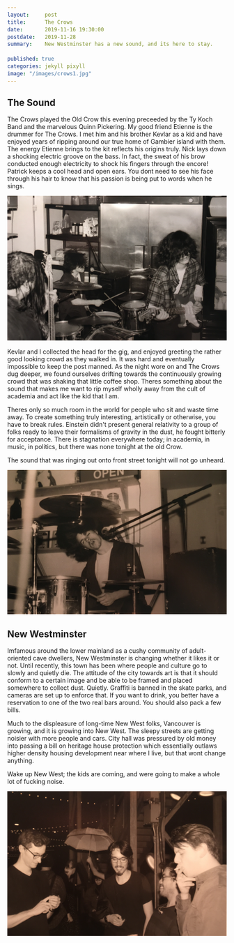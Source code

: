 ```yaml
---
layout:     post
title:      The Crows
date:       2019-11-16 19:30:00
postdate:	2019-11-28
summary:    New Westminster has a new sound, and its here to stay.

published: true
categories: jekyll pixyll
image: "/images/crows1.jpg"
---
```


## The Sound

The Crows played the Old Crow this evening preceeded by the Ty Koch Band and the marvelous Quinn Pickering. My good friend Etienne is the drummer for The Crows. I met him and his brother Kevlar as a kid and have enjoyed years of ripping around our true home of Gambier island with them. The energy Etienne brings to the kit reflects his origins truly. Nick lays down a shocking electric groove on the bass. In fact, the sweat of his brow conducted enough electricity to shock his fingers through the encore! Patrick keeps a cool head and open ears. You dont need to see his face through his hair to know that his passion is being put to words when he sings.

![crows3](/images/crows3.jpg)

Kevlar and I collected the head for the gig, and enjoyed greeting the rather good looking crowd as they walked in. It was hard and eventually impossible to keep the post manned. As the night wore on and The Crows dug deeper, we found ourselves drifting towards the continuously growing crowd that was shaking that little coffee shop. Theres something about the sound that makes me want to rip myself wholly away from the cult of academia and act like the kid that I am. 

Theres only so much room in the world for people who sit and waste time away. To create something truly interesting, artistically or otherwise, you have to break rules. Einstein didn't present general relativity to a group of folks ready to leave their formalisms of gravity in the dust, he fought bitterly for acceptance. There is stagnation everywhere today; in academia, in music, in politics, but there was none tonight at the old Crow. 

The sound that was ringing out onto front street tonight will not go unheard. 

![crows2](/images/crows2.jpg)

## New Westminster

Imfamous around the lower mainland as a cushy community of adult-oriented cave dwellers, New Westminster is changing whether it likes it or not. Until recently, this town has been where people and culture go to slowly and quietly die. The attitude of the city towards art is that it should conform to a certain image and be able to be framed and placed somewhere to collect dust. Quietly. Graffiti is banned in the skate parks, and cameras are set up to enforce that. If you want to drink, you better have a reservation to one of the two real bars around. You should also pack a few bills.

Much to the displeasure of long-time New West folks, Vancouver is growing, and it is growing into New West. The sleepy streets are getting noisier with more people and cars. City hall was pressured by old money into passing a bill on heritage house protection which essentially outlaws higher density housing development near where I live, but that wont change anything. 

Wake up New West; the kids are coming, and were going to make a whole lot of fucking noise. 

![crows4](/images/crows4.jpg)





